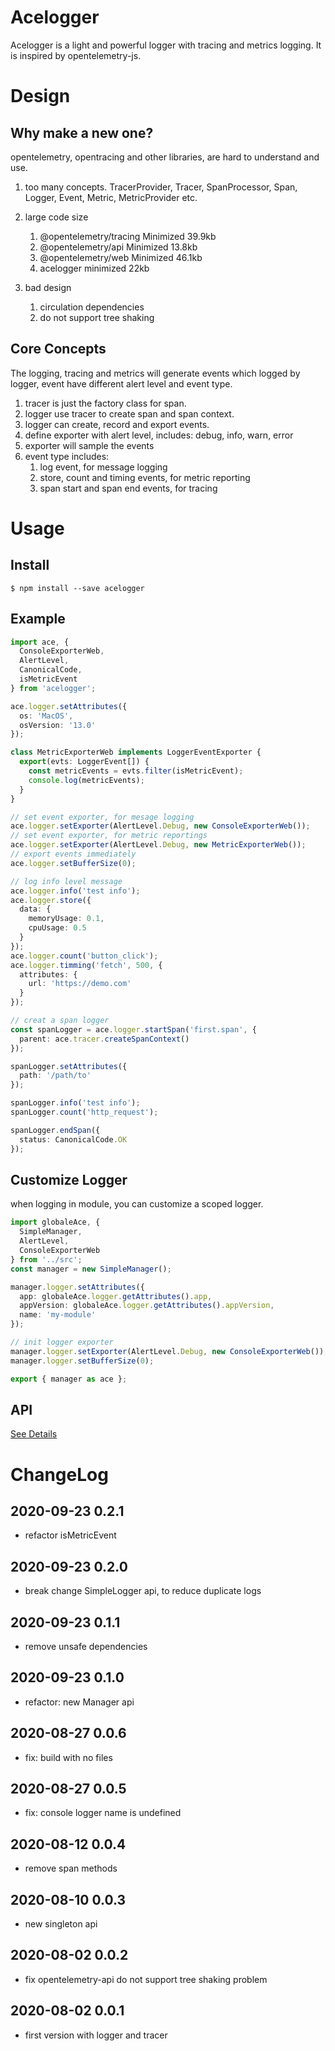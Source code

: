 # Acelogger

Acelogger is a light and powerful logger with tracing and metrics logging. It is inspired by opentelemetry-js.

# Design

## Why make a new one?

opentelemetry, opentracing and other libraries, are hard to understand and use.

1. too many concepts. TracerProvider, Tracer, SpanProcessor, Span, Logger, Event, Metric, MetricProvider etc.
2. large code size

   1. @opentelemetry/tracing Minimized 39.9kb
   2. @opentelemetry/api Minimized 13.8kb
   3. @opentelemetry/web Minimized 46.1kb
   4. acelogger minimized 22kb

3. bad design

   1. circulation dependencies
   2. do not support tree shaking

## Core Concepts

The logging, tracing and metrics will generate events which logged by logger,
event have different alert level and event type.

1. tracer is just the factory class for span.
2. logger use tracer to create span and span context.
3. logger can create, record and export events.
4. define exporter with alert level, includes: debug, info, warn, error
5. exporter will sample the events
6. event type includes:
   1. log event, for message logging
   2. store, count and timing events, for metric reporting
   3. span start and span end events, for tracing

# Usage

## Install

```
$ npm install --save acelogger
```

## Example

```typescript
import ace, {
  ConsoleExporterWeb,
  AlertLevel,
  CanonicalCode,
  isMetricEvent
} from 'acelogger';

ace.logger.setAttributes({
  os: 'MacOS',
  osVersion: '13.0'
});

class MetricExporterWeb implements LoggerEventExporter {
  export(evts: LoggerEvent[]) {
    const metricEvents = evts.filter(isMetricEvent);
    console.log(metricEvents);
  }
}

// set event exporter, for mesage logging
ace.logger.setExporter(AlertLevel.Debug, new ConsoleExporterWeb());
// set event exporter, for metric reportings
ace.logger.setExporter(AlertLevel.Debug, new MetricExporterWeb());
// export events immediately
ace.logger.setBufferSize(0);

// log info level message
ace.logger.info('test info');
ace.logger.store({
  data: {
    memoryUsage: 0.1,
    cpuUsage: 0.5
  }
});
ace.logger.count('button_click');
ace.logger.timming('fetch', 500, {
  attributes: {
    url: 'https://demo.com'
  }
});

// creat a span logger
const spanLogger = ace.logger.startSpan('first.span', {
  parent: ace.tracer.createSpanContext()
});

spanLogger.setAttributes({
  path: '/path/to'
});

spanLogger.info('test info');
spanLogger.count('http_request');

spanLogger.endSpan({
  status: CanonicalCode.OK
});
```

## Customize Logger

when logging in module, you can customize a scoped logger.

```typescript
import globaleAce, {
  SimpleManager,
  AlertLevel,
  ConsoleExporterWeb
} from '../src';
const manager = new SimpleManager();

manager.logger.setAttributes({
  app: globaleAce.logger.getAttributes().app,
  appVersion: globaleAce.logger.getAttributes().appVersion,
  name: 'my-module'
});

// init logger exporter
manager.logger.setExporter(AlertLevel.Debug, new ConsoleExporterWeb());
manager.logger.setBufferSize(0);

export { manager as ace };
```

## API

[See Details](./src/api)

# ChangeLog

## 2020-09-23 0.2.1

- refactor isMetricEvent

## 2020-09-23 0.2.0

- break change SimpleLogger api, to reduce duplicate logs

## 2020-09-23 0.1.1

- remove unsafe dependencies

## 2020-09-23 0.1.0

- refactor: new Manager api

## 2020-08-27 0.0.6

- fix: build with no files

## 2020-08-27 0.0.5

- fix: console logger name is undefined

## 2020-08-12 0.0.4

- remove span methods

## 2020-08-10 0.0.3

- new singleton api

## 2020-08-02 0.0.2

- fix opentelemetry-api do not support tree shaking problem

## 2020-08-02 0.0.1

- first version with logger and tracer
